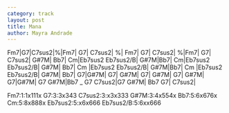 ```yaml
---
category: track
layout: post
title: Mana
author: Mayra Andrade
---
```


<canvas class="chords"  markdown="0">Fm7|G7|C7sus2|%|Fm7| G7| C7sus2| %|
Fm7| G7| C7sus2| %|Fm7| G7| C7sus2| G#7M|
Bb7| Cm|Eb7sus2 Eb7sus2/B| G#7M|Bb7| Cm|Eb7sus2 Eb7sus2/B| G#7M|
Bb7| Cm |Eb7sus2 Eb7sus2/B| G#7M|Bb7| Cm |Eb7sus2 Eb7sus2/B| G#7M| 
Bb7| G7|G#7M| G7| G#7M| G7| G#7M| G7|
 G#7M| G7|G#7M| G7 G#7M|Bb7 _ G7 C7sus2|G7 G#7M| Bb7 G7| C7sus2|</canvas>


<div markdown="0">
<canvas class="diagram"  markdown="span">Fm7:1:1x111x</canvas>
<canvas class="diagram"  markdown="span">G7:3:3x343</canvas>
<canvas class="diagram"  markdown="span">C7sus2:3:x3x333</canvas>
<canvas class="diagram"  markdown="span">G#7M:3:4x554x</canvas>
<canvas class="diagram"  markdown="span">Bb7:5:6x676x</canvas>
<canvas class="diagram"  markdown="span">Cm:5:8x888x</canvas>
<canvas class="diagram"  markdown="span">Eb7sus2:5:x6x666</canvas>
<canvas class="diagram"  markdown="span">Eb7sus2/B:5:6xx666</canvas>
<div>


